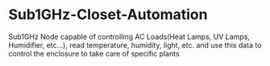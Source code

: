 # Sub1GHz-Closet-Automation
Sub1GHz Node capable of controlling AC Loads(Heat Lamps, UV Lamps, Humidifier, etc...), read temperature, humidity, light, etc. and use this data to control the enclosure to take care of specific plants
